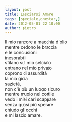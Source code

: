 ```yaml
---
layout: post
title: Lasciarsi Amare
tags: [speciale,onestar,]
date: 2012-05-01 22:10:00
author: pietro
---
```

Il mio rancore a macchia d'olio<br/>mentre cedono le braccia<br/>e le conclusioni<br/>inesorabili<br/>sfilano sul mio selciato<br/>entrano nel mio privato<br/>coprono di assurdità<br/>la mia gioia<br/>sazietà,<br/>non c'è più un luogo sicuro<br/>mentre muoio nel cortile<br/>vedo i miei cari scappare<br/>senza quasi più sperare<br/>chiudo gli occhi<br/>e mi lascio amare.
